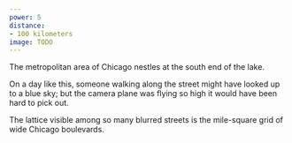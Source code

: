 ```yaml
---
power: 5
distance:
- 100 kilometers
image: TODO
---
```

The metropolitan area of Chicago nestles at the south end of the lake.

On a day like this, someone walking along the street might have looked up to a blue sky; but the camera plane was flying so high it would have been hard to pick out.

The lattice visible among so many blurred streets is the mile-square grid of wide Chicago boulevards.
